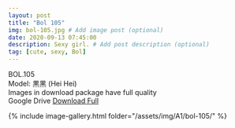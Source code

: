 ```yaml
---
layout: post
title: "Bol 105"
img: bol-105.jpg # Add image post (optional)
date: 2020-09-13 07:45:00
description: Sexy girl. # Add post description (optional)
tag: [cute, sexy, Bol]
---
```

BOL.105  
Model: 黒黑 (Hei Hei)                                                     
Images in download package have full quality                    
Google Drive [Download Full](http://gestyy.com/eendBL)

{% include image-gallery.html folder="/assets/img/A1/bol-105/" %}
